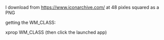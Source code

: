 I download from  <https://www.iconarchive.com/> at 48 pixles squared as a PNG

getting the WM_CLASS:

xprop WM_CLASS (then click the launched app)
